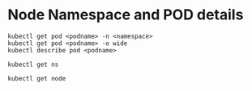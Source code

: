 # Node Namespace and POD details

```
kubectl get pod <podname> -n <namespace>
kubectl get pod <podname> -o wide
kubectl describe pod <podname>
```
```
kubectl get ns
```
```
kubectl get node
```

